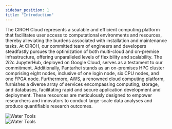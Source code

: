 ```yaml
---
sidebar_position: 1
title: "Introduction"
---
```


<div className="container">
	<div className="hero-content">
		<div className="hero-text">
			<!-- <p> The CIROH Cloud is a scalable and efficient computing platform that allows users to access computational environments and resources without the burden of installation and maintenance tasks. At CIROH, our dedicated team of engineers and developers is unwavering in its mission to harness the potential of both multi-cloud and on-premise infrastructure, offering unparalleled flexibility and scalability. 2i2c JupyterHub is the JupyterHub deployed on Google Cloud. Pantarhei is an on-premises HPC cluster consisting of 8 nodes including one login node, 6 CPU nodes and 1 FPGA node. AWS is a cloud computing platform that provides a wide range of services, including compute, storage, and databases, to help users build and deploy applications quickly and securely. These resources are designed to empower researchers and innovators to analyze large-scale data and deliver research outcomes in quantitative ways.</p> -->
			<p> The CIROH Cloud represents a scalable and efficient computing platform that facilitates user access to computational environments and resources, thereby alleviating the burdens associated with installation and maintenance tasks. At CIROH, our committed team of engineers and developers steadfastly pursues the optimization of both multi-cloud and on-premise infrastructure, offering unparalleled levels of flexibility and scalability. The 2i2c JupyterHub, deployed on Google Cloud, serves as a testament to our commitment. Additionally, Pantarhei stands as an on-premises HPC cluster comprising eight nodes, inclusive of one login node, six CPU nodes, and one FPGA node. Furthermore, AWS, a renowned cloud computing platform, furnishes a diverse array of services encompassing computing, storage, and databases, facilitating rapid and secure application development and deployment. These resources are meticulously designed to empower researchers and innovators to conduct large-scale data analyses and produce quantifiable research outcomes. </p>
		</div>
		<div className="row">
			<div className="col col--6" style={{ textAlign: 'center' }}>
				<img src="/img/2i2c-gcp.png" alt="Water Tools" style={{ width: '100%' }} />
			</div>
			<div className="col col--6" style={{ textAlign: 'center' }}>
				<img src="https://blog.adobe.com/en/publish/2021/08/31/media_1649ebc3fbbce0df508081913819d491fc3f7c7a9.png?width=750&format=png&optimize=medium" alt="Water Tools" style={{ width: '100%' }} />
			</div>
		</div>
	</div>
</div>
